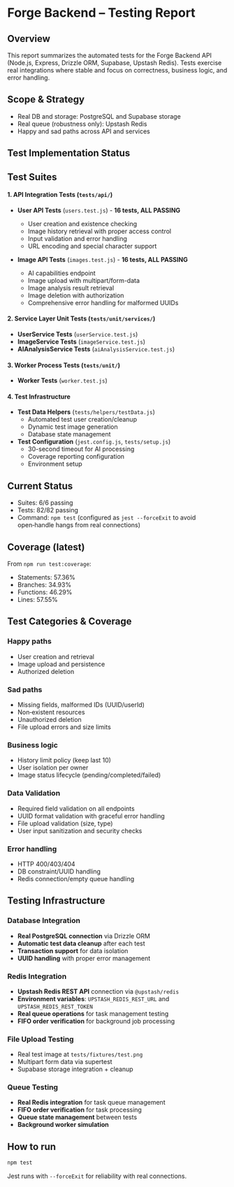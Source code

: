 # Forge Backend – Testing Report

## Overview
This report summarizes the automated tests for the Forge Backend API (Node.js, Express, Drizzle ORM, Supabase, Upstash Redis). Tests exercise real integrations where stable and focus on correctness, business logic, and error handling.

## Scope & Strategy
- Real DB and storage: PostgreSQL and Supabase storage
- Real queue (robustness only): Upstash Redis
- Happy and sad paths across API and services

## Test Implementation Status

## Test Suites

#### 1. API Integration Tests (`tests/api/`)
- **User API Tests** (`users.test.js`) - **16 tests, ALL PASSING** 
  - User creation and existence checking
  - Image history retrieval with proper access control
  - Input validation and error handling
  - URL encoding and special character support

- **Image API Tests** (`images.test.js`) - **16 tests, ALL PASSING** 
  - AI capabilities endpoint
  - Image upload with multipart/form-data
  - Image analysis result retrieval
  - Image deletion with authorization
  - Comprehensive error handling for malformed UUIDs

#### 2. Service Layer Unit Tests (`tests/unit/services/`)
- **UserService Tests** (`userService.test.js`)
- **ImageService Tests** (`imageService.test.js`)
- **AIAnalysisService Tests** (`aiAnalysisService.test.js`)

#### 3. Worker Process Tests (`tests/unit/`)
- **Worker Tests** (`worker.test.js`)

#### 4. Test Infrastructure
- **Test Data Helpers** (`tests/helpers/testData.js`) 
  - Automated test user creation/cleanup
  - Dynamic test image generation
  - Database state management
- **Test Configuration** (`jest.config.js`, `tests/setup.js`) 
  - 30-second timeout for AI processing
  - Coverage reporting configuration
  - Environment setup

## Current Status
- Suites: 6/6 passing
- Tests: 82/82 passing
- Command: `npm test` (configured as `jest --forceExit` to avoid open‑handle hangs from real connections)

## Coverage (latest)
From `npm run test:coverage`:
- Statements: 57.36%
- Branches: 34.93%
- Functions: 46.29%
- Lines: 57.55%

## Test Categories & Coverage

### Happy paths
- User creation and retrieval
- Image upload and persistence
- Authorized deletion

### Sad paths
- Missing fields, malformed IDs (UUID/userId)
- Non‑existent resources
- Unauthorized deletion
- File upload errors and size limits

### Business logic
- History limit policy (keep last 10)
- User isolation per owner
- Image status lifecycle (pending/completed/failed)

### Data Validation
- Required field validation on all endpoints
- UUID format validation with graceful error handling
- File upload validation (size, type)
- User input sanitization and security checks

### Error handling
- HTTP 400/403/404
- DB constraint/UUID handling
- Redis connection/empty queue handling

## Testing Infrastructure

### Database Integration
- **Real PostgreSQL connection** via Drizzle ORM
- **Automatic test data cleanup** after each test
- **Transaction support** for data isolation
- **UUID handling** with proper error management

### Redis Integration
- **Upstash Redis REST API** connection via `@upstash/redis`
- **Environment variables**: `UPSTASH_REDIS_REST_URL` and `UPSTASH_REDIS_REST_TOKEN`
- **Real queue operations** for task management testing
- **FIFO order verification** for background job processing

### File Upload Testing
- Real test image at `tests/fixtures/test.png`
- Multipart form data via supertest
- Supabase storage integration + cleanup

### Queue Testing
- **Real Redis integration** for task queue management
- **FIFO order verification** for task processing
- **Queue state management** between tests
- **Background worker simulation**

## How to run
```bash
npm test
```
Jest runs with `--forceExit` for reliability with real connections.